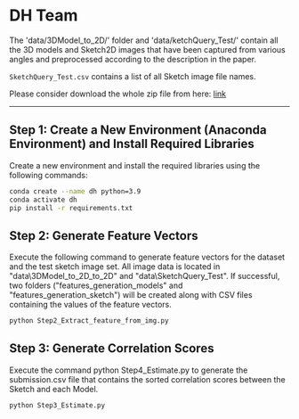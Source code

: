 # DH Team
The 'data/3DModel_to_2D/' folder and 'data/ketchQuery_Test/' contain all the 3D models and Sketch2D images that have been captured from various angles and preprocessed according to the description in the paper.

`SketchQuery_Test.csv` contains a list of all Sketch image file names.

Please consider download the whole zip file from here: [link](https://drive.google.com/file/d/13UnyuAhK7u-HZFBKf53I5YXE3pKvy1A1/view?usp=drive_link)

---

## Step 1: Create a New Environment (Anaconda Environment) and Install Required Libraries
Create a new environment and install the required libraries using the following commands:
```bash
conda create --name dh python=3.9
conda activate dh
pip install -r requirements.txt
```

## Step 2: Generate Feature Vectors
Execute the following command to generate feature vectors for the dataset and the test sketch image set. All image data is located in "data\3DModel_to_2D_to_2D" and "data\SketchQuery_Test". If successful, two folders ("features_generation_models" and "features_generation_sketch") will be created along with CSV files containing the values of the feature vectors.
```bash
python Step2_Extract_feature_from_img.py
```

## Step 3: Generate Correlation Scores
Execute the command python Step4_Estimate.py to generate the submission.csv file that contains the sorted correlation scores between the Sketch and each Model.
```bash
python Step3_Estimate.py
```
